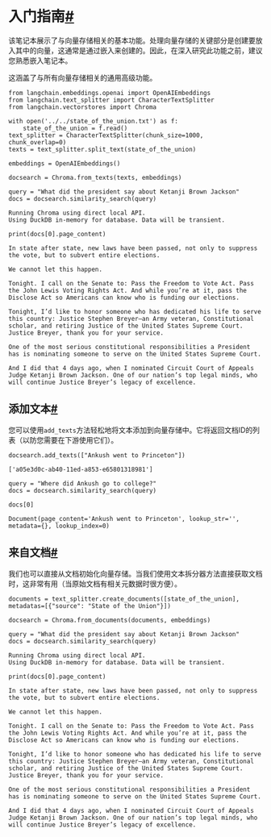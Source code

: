 

入门指南[#](#getting-started "Permalink to this headline")
======================================================

该笔记本展示了与向量存储相关的基本功能。处理向量存储的关键部分是创建要放入其中的向量，这通常是通过嵌入来创建的。因此，在深入研究此功能之前，建议您熟悉嵌入笔记本。

这涵盖了与所有向量存储相关的通用高级功能。

```
from langchain.embeddings.openai import OpenAIEmbeddings
from langchain.text_splitter import CharacterTextSplitter
from langchain.vectorstores import Chroma

```

```
with open('../../state_of_the_union.txt') as f:
    state_of_the_union = f.read()
text_splitter = CharacterTextSplitter(chunk_size=1000, chunk_overlap=0)
texts = text_splitter.split_text(state_of_the_union)

embeddings = OpenAIEmbeddings()

```

```
docsearch = Chroma.from_texts(texts, embeddings)

query = "What did the president say about Ketanji Brown Jackson"
docs = docsearch.similarity_search(query)

```

```
Running Chroma using direct local API.
Using DuckDB in-memory for database. Data will be transient.

```

```
print(docs[0].page_content)

```

```
In state after state, new laws have been passed, not only to suppress the vote, but to subvert entire elections. 

We cannot let this happen. 

Tonight. I call on the Senate to: Pass the Freedom to Vote Act. Pass the John Lewis Voting Rights Act. And while you’re at it, pass the Disclose Act so Americans can know who is funding our elections. 

Tonight, I’d like to honor someone who has dedicated his life to serve this country: Justice Stephen Breyer—an Army veteran, Constitutional scholar, and retiring Justice of the United States Supreme Court. Justice Breyer, thank you for your service. 

One of the most serious constitutional responsibilities a President has is nominating someone to serve on the United States Supreme Court. 

And I did that 4 days ago, when I nominated Circuit Court of Appeals Judge Ketanji Brown Jackson. One of our nation’s top legal minds, who will continue Justice Breyer’s legacy of excellence.

```

添加文本[#](#add-texts "Permalink to this headline")
------------------------------------------------

您可以使用`add_texts`方法轻松地将文本添加到向量存储中。它将返回文档ID的列表（以防您需要在下游使用它们）。

```
docsearch.add_texts(["Ankush went to Princeton"])

```

```
['a05e3d0c-ab40-11ed-a853-e65801318981']

```

```
query = "Where did Ankush go to college?"
docs = docsearch.similarity_search(query)

```

```
docs[0]

```

```
Document(page_content='Ankush went to Princeton', lookup_str='', metadata={}, lookup_index=0)

```

来自文档[#](#from-documents "Permalink to this headline")
-----------------------------------------------------

我们也可以直接从文档初始化向量存储。当我们使用文本拆分器方法直接获取文档时，这非常有用（当原始文档有相关元数据时很方便）。

```
documents = text_splitter.create_documents([state_of_the_union], metadatas=[{"source": "State of the Union"}])

```

```
docsearch = Chroma.from_documents(documents, embeddings)

query = "What did the president say about Ketanji Brown Jackson"
docs = docsearch.similarity_search(query)

```

```
Running Chroma using direct local API.
Using DuckDB in-memory for database. Data will be transient.

```

```
print(docs[0].page_content)

```

```
In state after state, new laws have been passed, not only to suppress the vote, but to subvert entire elections. 

We cannot let this happen. 

Tonight. I call on the Senate to: Pass the Freedom to Vote Act. Pass the John Lewis Voting Rights Act. And while you’re at it, pass the Disclose Act so Americans can know who is funding our elections. 

Tonight, I’d like to honor someone who has dedicated his life to serve this country: Justice Stephen Breyer—an Army veteran, Constitutional scholar, and retiring Justice of the United States Supreme Court. Justice Breyer, thank you for your service. 

One of the most serious constitutional responsibilities a President has is nominating someone to serve on the United States Supreme Court. 

And I did that 4 days ago, when I nominated Circuit Court of Appeals Judge Ketanji Brown Jackson. One of our nation’s top legal minds, who will continue Justice Breyer’s legacy of excellence.

```

